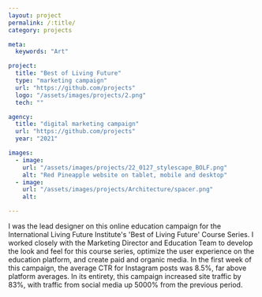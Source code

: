 ```yaml
---
layout: project
permalink: /:title/
category: projects

meta:
  keywords: "Art"

project:
  title: "Best of Living Future"
  type: "marketing campaign"
  url: "https://github.com/projects"
  logo: "/assets/images/projects/2.png"
  tech: ""

agency:
  title: "digital marketing campaign"
  url: "https://github.com/projects"
  year: "2021"

images:
  - image:
    url: "/assets/images/projects/22_0127_stylescape_BOLF.png"
    alt: "Red Pineapple website on tablet, mobile and desktop"  
  - image:
    url: "/assets/images/projects/Architecture/spacer.png"
    alt: 

---
```

<p>I was the lead designer on this online education campaign for the International Living Future Institute's 'Best of Living Future' Course Series. I worked closely with the Marketing Director and Education Team to develop the look and feel for this course series, optimize the user experience on the education platform, and create paid and organic media.
In the first week of this campaign, the average CTR for Instagram posts was 8.5%, far above platform averages. In its entirety, this campaign increased site traffic by 83%, with traffic from social media up 5000% from the previous period. </p>